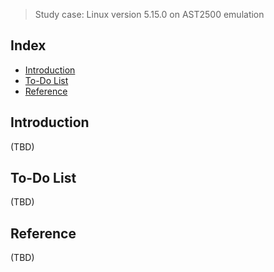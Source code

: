 > Study case: Linux version 5.15.0 on AST2500 emulation

## Index

- [Introduction](#introduction)
- [To-Do List](#to-do-list)
- [Reference](#reference)

## <a name="introduction"></a> Introduction

(TBD)

## <a name="to-do-list"></a> To-Do List

(TBD)

## <a name="reference"></a> Reference

(TBD)
